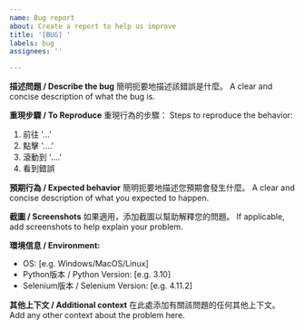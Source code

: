 ```yaml
---
name: Bug report
about: Create a report to help us improve
title: '[BUG] '
labels: bug
assignees: ''

---
```


**描述問題 / Describe the bug**
簡明扼要地描述該錯誤是什麼。
A clear and concise description of what the bug is.

**重現步驟 / To Reproduce**
重現行為的步驟：
Steps to reproduce the behavior:
1. 前往 '...'
2. 點擊 '....'
3. 滾動到 '....'
4. 看到錯誤

**預期行為 / Expected behavior**
簡明扼要地描述您預期會發生什麼。
A clear and concise description of what you expected to happen.

**截圖 / Screenshots**
如果適用，添加截圖以幫助解釋您的問題。
If applicable, add screenshots to help explain your problem.

**環境信息 / Environment:**
 - OS: [e.g. Windows/MacOS/Linux]
 - Python版本 / Python Version: [e.g. 3.10]
 - Selenium版本 / Selenium Version: [e.g. 4.11.2]

**其他上下文 / Additional context**
在此處添加有關該問題的任何其他上下文。
Add any other context about the problem here. 